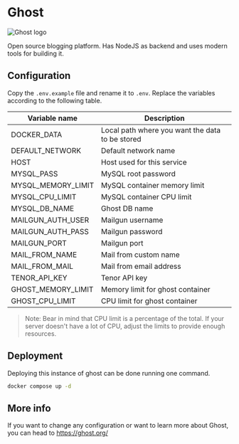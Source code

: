 # Ghost

![Ghost logo](https://ghost.org/images/logos/ghost-logo-dark.png)

Open source blogging platform. Has NodeJS as backend and uses modern tools for building it.

## Configuration

Copy the `.env.example` file and rename it to `.env`. Replace the variables according to the following table.

| Variable name           | Description                                      |
|-------------------------|--------------------------------------------------|
| DOCKER_DATA             | Local path where you want the data to be stored  |
| DEFAULT_NETWORK         | Default network name                             |
| HOST                    | Host used for this service                       |
| MYSQL_PASS              | MySQL root password                              |
| MYSQL_MEMORY_LIMIT      | MySQL container memory limit                     |
| MYSQL_CPU_LIMIT         | MySQL container CPU limit                        |
| MYSQL_DB_NAME           | Ghost DB name                                    |
| MAILGUN_AUTH_USER       | Mailgun username                                 |
| MAILGUN_AUTH_PASS       | Mailgun password                                 |
| MAILGUN_PORT            | Mailgun port                                     |
| MAIL_FROM_NAME          | Mail from custom name                            |
| MAIL_FROM_MAIL          | Mail from email address                          |
| TENOR_API_KEY           | Tenor API key                                    |
| GHOST_MEMORY_LIMIT      | Memory limit for ghost container                 |
| GHOST_CPU_LIMIT         | CPU limit for ghost container                    |

> Note: Bear in mind that CPU limit is a percentage of the total. If your server doesn't have a lot of CPU, adjust the limits to provide enough resources.

## Deployment

Deploying this instance of ghost can be done running one command.

```bash
docker compose up -d
```

## More info

If you want to change any configuration or want to learn more about Ghost, you can head to https://ghost.org/